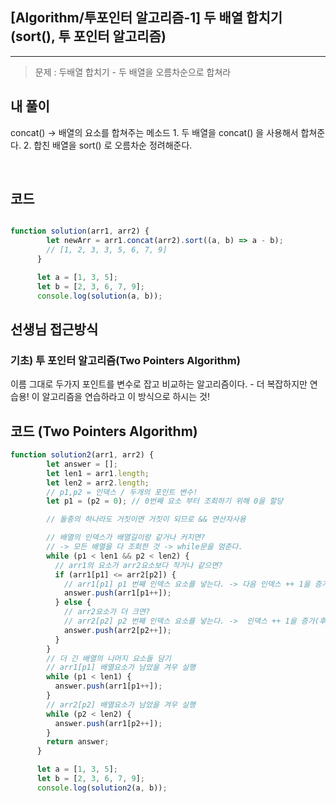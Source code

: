 ## [Algorithm/투포인터 알고리즘-1]  두 배열 합치기 (sort(), 투 포인터 알고리즘)

---

   > 문제 : 두배열 합치기 - 두 배열을 오름차순으로 합쳐라 

## 내 풀이 

  concat() -> 배열의 요소를 합쳐주는 메소드
       1. 두 배열을 concat() 을 사용해서 합쳐준다.
       2. 합친 배열을 sort() 로 오름차순 정려해준다.

​      

## 코드
```js

function solution(arr1, arr2) {
        let newArr = arr1.concat(arr2).sort((a, b) => a - b);
        // [1, 2, 3, 3, 5, 6, 7, 9]
      }

      let a = [1, 3, 5];
      let b = [2, 3, 6, 7, 9];
      console.log(solution(a, b));

```
 ## 선생님 접근방식 
### 기초) 투 포인터 알고리즘(Two Pointers Algorithm)
이름 그대로 두가지 포인트를 변수로 잡고 비교하는 알고리즘이다. - 더 복잡하지만 연습용!
이 알고리즘을 연습하라고 이 방식으로 하시는 것!

## 코드 (Two Pointers Algorithm)
```js
function solution2(arr1, arr2) {
        let answer = [];
        let len1 = arr1.length;
        let len2 = arr2.length;
        // p1,p2 = 인덱스 / 두개의 포인트 변수!
        let p1 = (p2 = 0); // 0번째 요소 부터 조회하기 위해 0을 할당

        // 둘중의 하나라도 거짓이면 거짓이 되므로 && 연산자사용

        // 배열의 인덱스가 배열길이랑 같거나 커지면?
        // -> 모든 배열을 다 조회한 것 -> while문을 멈춘다.
        while (p1 < len1 && p2 < len2) {
          // arr1의 요소가 arr2요소보다 작거나 같으면?
          if (arr1[p1] <= arr2[p2]) {
            // arr1[p1] p1 번째 인덱스 요소를 넣는다. -> 다음 인덱스 ++ 1을 증가(후치연산자)한다. (다음 요소 비교하기위해)
            answer.push(arr1[p1++]);
          } else {
            // arr2요소가 더 크면?
            // arr2[p2] p2 번째 인덱스 요소를 넣는다. ->  인덱스 ++ 1을 증가(후치연산자)한다.
            answer.push(arr2[p2++]);
          }
        }
        // 더 긴 배열의 나머지 요소들 담기
        // arr1[p1] 배열요소가 남았을 겨우 실행
        while (p1 < len1) {
          answer.push(arr1[p1++]);
        }
        // arr2[p2] 배열요소가 남았을 겨우 실행
        while (p2 < len2) {
          answer.push(arr1[p2++]);
        }
        return answer;
      }

      let a = [1, 3, 5];
      let b = [2, 3, 6, 7, 9];
      console.log(solution2(a, b));
```